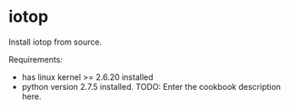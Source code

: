 # iotop
Install iotop from source.

Requirements:
- has linux kernel >= 2.6.20 installed
- python version 2.7.5 installed.
TODO: Enter the cookbook description here.
